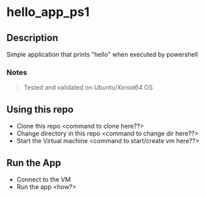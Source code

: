 # hello_app_ps1 

## Description
Simple application that prints "hello" when executed by powershell

### Notes
>Tested and validated on *Ubuntu/Xenial64* OS

## Using this repo
- Clone this repo <command to clone here??>
- Change directory in this repo <command to change dir here??>
- Start the Virtual machine <command to start/create vm here??>

## Run the App
- Connect to the VM <??how??>
- Run the app <how?>
